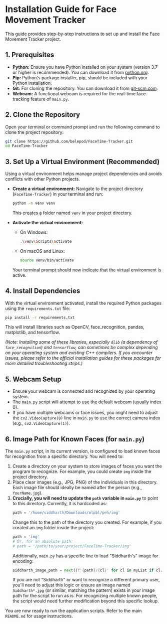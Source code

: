 # Installation Guide for Face Movement Tracker

This guide provides step-by-step instructions to set up and install the Face Movement Tracker project.

## 1. Prerequisites

*   **Python:** Ensure you have Python installed on your system (version 3.7 or higher is recommended). You can download it from [python.org](https://www.python.org/downloads/).
*   **Pip:** Python's package installer, pip, should be included with your Python installation.
*   **Git:** For cloning the repository. You can download it from [git-scm.com](https://git-scm.com/downloads).
*   **Webcam:** A functional webcam is required for the real-time face tracking feature of `main.py`.

## 2. Clone the Repository

Open your terminal or command prompt and run the following command to clone the project repository:

```bash
git clone https://github.com/belepod/FaceTime-Tracker.git
cd FaceTime-Tracker
```

## 3. Set Up a Virtual Environment (Recommended)

Using a virtual environment helps manage project dependencies and avoids conflicts with other Python projects.

*   **Create a virtual environment:**
    Navigate to the project directory (`FaceTime-Tracker`) in your terminal and run:
    ```bash
    python -m venv venv
    ```
    This creates a folder named `venv` in your project directory.

*   **Activate the virtual environment:**
    *   On Windows:
        ```bash
        .\venv\Scripts\activate
        ```
    *   On macOS and Linux:
        ```bash
        source venv/bin/activate
        ```
    Your terminal prompt should now indicate that the virtual environment is active.

## 4. Install Dependencies

With the virtual environment activated, install the required Python packages using the `requirements.txt` file:

```bash
pip install -r requirements.txt
```
This will install libraries such as OpenCV, face_recognition, pandas, matplotlib, and tensorflow.

*(Note: Installing some of these libraries, especially `dlib` (a dependency of `face_recognition`) and `tensorflow`, can sometimes be complex depending on your operating system and existing C++ compilers. If you encounter issues, please refer to the official installation guides for these packages for more detailed troubleshooting steps.)*

## 5. Webcam Setup

*   Ensure your webcam is connected and recognized by your operating system.
*   The `main.py` script will attempt to use the default webcam (usually index 0).
*   If you have multiple webcams or face issues, you might need to adjust the `cv2.VideoCapture(0)` line in `main.py` to use the correct camera index (e.g., `cv2.VideoCapture(1)`).

## 6. Image Path for Known Faces (for `main.py`)

The `main.py` script, in its current version, is configured to load known faces for recognition from a specific directory. You will need to:

1.  Create a directory on your system to store images of faces you want the program to recognize. For example, you could create `img` inside the project directory.
2.  Place clear images (e.g., JPG, PNG) of the individuals in this directory. Each image file should ideally be named after the person (e.g., `YourName.jpg`).
3.  **Crucially, you will need to update the `path` variable in `main.py`** to point to this directory.
    Currently, it is hardcoded as:
    ```python
    path = '/home/siddharth/Downloads/mlpbl/peh/img'
    ```
    Change this to the path of the directory you created. For example, if you created an `img` folder inside the project:
    ```python
    path = 'img' 
    # Or, for an absolute path:
    # path = '/path/to/your/project/FaceTime-Tracker/img'
    ```
    Additionally, `main.py` has a specific line to load "Siddharth's" image for encoding:
    ```python
    siddharth_image_path = next((f'{path}/{cl}' for cl in myList if cl.startswith('Siddharth')), None)
    ```
    If you are not "Siddharth" or want to recognize a different primary user, you'll need to adjust this logic or ensure an image named `Siddharth*.jpg` (or similar, matching the pattern) exists in your image path for the script to run as is. For recognizing multiple known people, the script would need further modification beyond this specific lookup.

You are now ready to run the application scripts. Refer to the main `README.md` for usage instructions.
